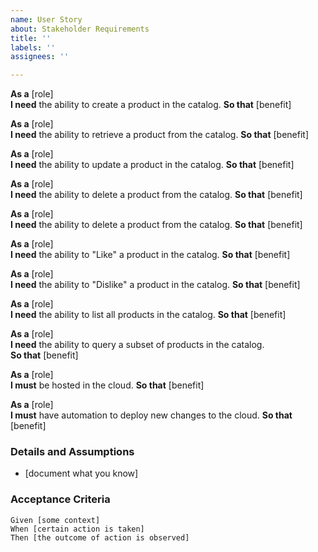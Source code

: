 ```yaml
---
name: User Story
about: Stakeholder Requirements
title: ''
labels: ''
assignees: ''

---
```


**As a** [role]  
 **I need** the ability to create a product in the catalog. 
 **So that** [benefit]  

**As a** [role]  
 **I need** the ability to retrieve a product from the catalog. 
 **So that** [benefit]  

**As a** [role]  
 **I need** the ability to update a product in the catalog. 
 **So that** [benefit]  

**As a** [role]  
 **I need** the ability to delete a product from the catalog. 
 **So that** [benefit]  

**As a** [role]  
 **I need** the ability to delete a product from the catalog. 
 **So that** [benefit]  

**As a** [role]  
 **I need** the ability to "Like" a product in the catalog. 
 **So that** [benefit]  

**As a** [role]  
 **I need** the ability to "Dislike" a product in the catalog. 
 **So that** [benefit]  

**As a** [role]  
 **I need** the ability to list all products in the catalog. 
 **So that** [benefit]  

**As a** [role]  
 **I need** the ability to query a subset of products in the catalog.  
 **So that** [benefit]  

**As a** [role]  
 **I must** be hosted in the cloud. 
 **So that** [benefit]  

**As a** [role]  
 **I must** have automation to deploy new changes to the cloud. 
 **So that** [benefit]  


 ### Details and Assumptions
 * [document what you know]
   
 ### Acceptance Criteria  
   
 ```gherkin
 Given [some context]
 When [certain action is taken]
 Then [the outcome of action is observed]
 ```
